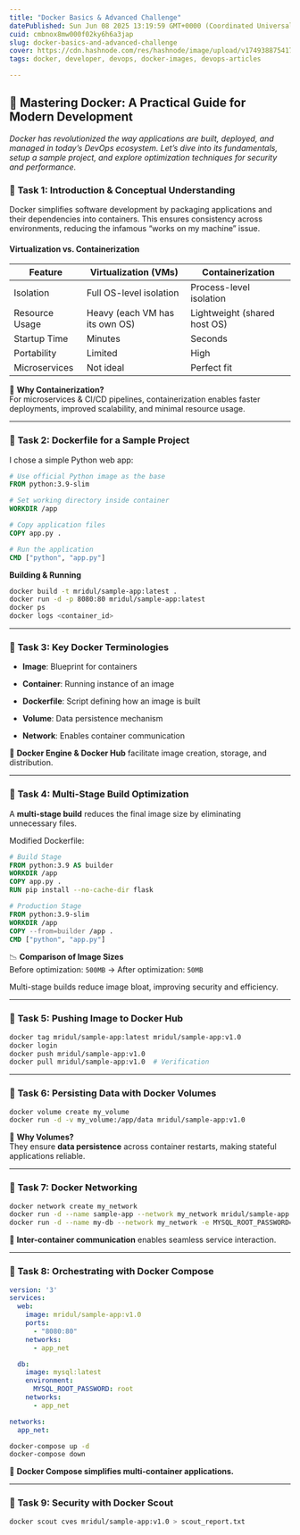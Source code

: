 ```yaml
---
title: "Docker Basics & Advanced Challenge"
datePublished: Sun Jun 08 2025 13:19:59 GMT+0000 (Coordinated Universal Time)
cuid: cmbnox8mw000f02ky6h6a3jap
slug: docker-basics-and-advanced-challenge
cover: https://cdn.hashnode.com/res/hashnode/image/upload/v1749388754178/04153835-403f-4b5d-b218-6e2ebdd8203f.png
tags: docker, developer, devops, docker-images, devops-articles

---
```


## 🚀 **Mastering Docker: A Practical Guide for Modern Development**

*Docker has revolutionized the way applications are built, deployed, and managed in today’s DevOps ecosystem. Let’s dive into its fundamentals, setup a sample project, and explore optimization techniques for security and performance.*

### 🔹 **Task 1: Introduction & Conceptual Understanding**

Docker simplifies software development by packaging applications and their dependencies into containers. This ensures consistency across environments, reducing the infamous “works on my machine” issue.

#### **Virtualization vs. Containerization**

| Feature | Virtualization (VMs) | Containerization |
| --- | --- | --- |
| Isolation | Full OS-level isolation | Process-level isolation |
| Resource Usage | Heavy (each VM has its own OS) | Lightweight (shared host OS) |
| Startup Time | Minutes | Seconds |
| Portability | Limited | High |
| Microservices | Not ideal | Perfect fit |

🚀 **Why Containerization?**  
For microservices & CI/CD pipelines, containerization enables faster deployments, improved scalability, and minimal resource usage.

---

### 🔹 **Task 2: Dockerfile for a Sample Project**

I chose a simple Python web app:

```dockerfile
# Use official Python image as the base
FROM python:3.9-slim

# Set working directory inside container
WORKDIR /app

# Copy application files
COPY app.py .

# Run the application
CMD ["python", "app.py"]
```

**Building & Running**

```bash
docker build -t mridul/sample-app:latest .
docker run -d -p 8080:80 mridul/sample-app:latest
docker ps
docker logs <container_id>
```

---

### 🔹 **Task 3: Key Docker Terminologies**

* **Image**: Blueprint for containers
    
* **Container**: Running instance of an image
    
* **Dockerfile**: Script defining how an image is built
    
* **Volume**: Data persistence mechanism
    
* **Network**: Enables container communication
    

🔹 **Docker Engine & Docker Hub** facilitate image creation, storage, and distribution.

---

### 🔹 **Task 4: Multi-Stage Build Optimization**

A **multi-stage build** reduces the final image size by eliminating unnecessary files.

Modified Dockerfile:

```dockerfile
# Build Stage
FROM python:3.9 AS builder
WORKDIR /app
COPY app.py .
RUN pip install --no-cache-dir flask

# Production Stage
FROM python:3.9-slim
WORKDIR /app
COPY --from=builder /app .
CMD ["python", "app.py"]
```

📉 **Comparison of Image Sizes**  
Before optimization: `500MB` → After optimization: `50MB`

Multi-stage builds reduce image bloat, improving security and efficiency.

---

### 🔹 **Task 5: Pushing Image to Docker Hub**

```bash
docker tag mridul/sample-app:latest mridul/sample-app:v1.0
docker login
docker push mridul/sample-app:v1.0
docker pull mridul/sample-app:v1.0  # Verification
```

---

### 🔹 **Task 6: Persisting Data with Docker Volumes**

```bash
docker volume create my_volume
docker run -d -v my_volume:/app/data mridul/sample-app:v1.0
```

🔹 **Why Volumes?**  
They ensure **data persistence** across container restarts, making stateful applications reliable.

---

### 🔹 **Task 7: Docker Networking**

```bash
docker network create my_network
docker run -d --name sample-app --network my_network mridul/sample-app:v1.0
docker run -d --name my-db --network my_network -e MYSQL_ROOT_PASSWORD=root mysql:latest
```

🔹 **Inter-container communication** enables seamless service interaction.

---

### 🔹 **Task 8: Orchestrating with Docker Compose**

```yaml
version: '3'
services:
  web:
    image: mridul/sample-app:v1.0
    ports:
      - "8080:80"
    networks:
      - app_net

  db:
    image: mysql:latest
    environment:
      MYSQL_ROOT_PASSWORD: root
    networks:
      - app_net

networks:
  app_net:
```

```bash
docker-compose up -d
docker-compose down
```

📌 **Docker Compose simplifies multi-container applications.**

---

### 🔹 **Task 9: Security with Docker Scout**

```bash
docker scout cves mridul/sample-app:v1.0 > scout_report.txt
```